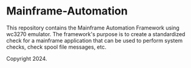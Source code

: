 # Mainframe-Automation
This repository contains the Mainframe Automation Framework using wc3270 emulator. The framework's purpose is to create a standardized check for a mainframe application that can be used to perform system checks, check spool file messages, etc.


Copyright 2024.
